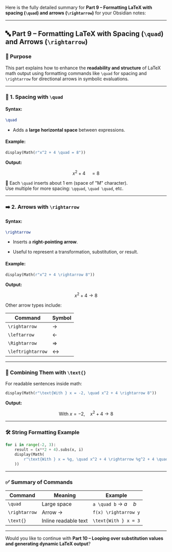 Here is the fully detailed summary for **Part 9 – Formatting LaTeX with spacing (`\quad`) and arrows (`\rightarrow`)** for your Obsidian notes:

---

## 🔤 Part 9 – Formatting LaTeX with Spacing (`\quad`) and Arrows (`\rightarrow`)

### 📌 Purpose

This part explains how to enhance the **readability and structure** of LaTeX math output using formatting commands like `\quad` for spacing and `\rightarrow` for directional arrows in symbolic evaluations.

---

### 🧾 1. Spacing with `\quad`

#### Syntax:

```latex
\quad
```

- Adds a **large horizontal space** between expressions.
    

#### Example:

```python
display(Math(r"x^2 + 4 \quad = 8"))
```

**Output:**

$$x^2 + 4 \quad = 8$$

🧠 Each `\quad` inserts about 1 em (space of "M" character).  
Use multiple for more spacing: `\qquad`, `\quad \quad`, etc.

---

### ➡️ 2. Arrows with `\rightarrow`

#### Syntax:

```latex
\rightarrow
```

- Inserts a **right-pointing arrow**.
    
- Useful to represent a transformation, substitution, or result.
    

#### Example:

```python
display(Math(r"x^2 + 4 \rightarrow 8"))
```

**Output:**

$$ x^2 + 4 \rightarrow 8 $$

Other arrow types include:

|Command|Symbol|
|---|---|
|`\rightarrow`|→|
|`\leftarrow`|←|
|`\Rightarrow`|⇒|
|`\leftrightarrow`|↔|

---

### 🧠 Combining Them with `\text{}`

For readable sentences inside math:

```python
display(Math(r"\text{With } x = -2, \quad x^2 + 4 \rightarrow 8"))
```

**Output:**

$$ \text{With } x = -2, \quad x^2 + 4 \rightarrow 8 $$ 

---

### 🛠 String Formatting Example

```python
for i in range(-2, 3):
    result = (x**2 + 4).subs(x, i)
    display(Math(
        r"\text{With } x = %g, \quad x^2 + 4 \rightarrow %g^2 + 4 \quad = %g" % (i, i, result)
    ))
```

---

### ✅ Summary of Commands

|Command|Meaning|Example|
|---|---|---|
|`\quad`|Large space|`a \quad b` → $a \quad b$|
|`\rightarrow`|Arrow →|`f(x) \rightarrow y`|
|`\text{}`|Inline readable text|`\text{With } x = 3`|

---

Would you like to continue with **Part 10 – Looping over substitution values and generating dynamic LaTeX output**?